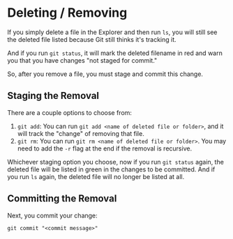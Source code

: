 # Deleting / Removing

If you simply delete a file in the Explorer and then run `ls`, you will still see the deleted file listed because Git still thinks it's tracking it.

And if you run `git status`, it will mark the deleted filename in red and warn you that you have changes "not staged for commit."

So, after you remove a file, you must stage and commit this change.


## Staging the Removal

There are a couple options to choose from:

1. `git add`: You can run `git add <name of deleted file or folder>`, and it will track the "change" of removing that file.
2. `git rm`: You can run `git rm <name of deleted file or folder>`.  You may need to add the `-r` flag at the end if the removal is recursive.

Whichever staging option you choose, now if you run `git status` again, the deleted file will be listed in green in the changes to be committed.  And if you run `ls` again, the deleted file will no longer be listed at all.


## Committing the Removal

Next, you commit your change:

`git commit "<commit message>"`
